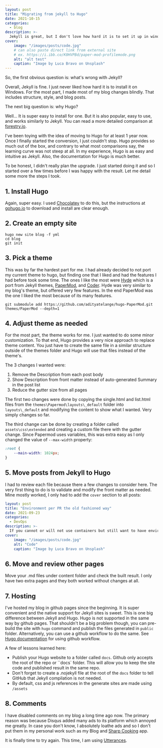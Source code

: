 ```yaml
---
layout: post
title: "Migrating from jekyll to Hugo"
date: 2021-10-15
categories:
  - blog
description: >-
  Jekyll is great, but I don't love how hard it is to set it up in windows. For the most part I wrote blog posts blind. I've looked for alternatives and settled on Hugo. This is post is about everything that happened during the Jekyll to Hugo conversion.
cover:
    image: "/images/posts/code.jpg"
    # can also paste direct link from external site
    # ex. https://i.ibb.co/K0HVPBd/paper-mod-profilemode.png
    alt: "alt test"
    caption: "Image by Luca Bravo on Unsplash"
---
```


So, the first obvious question is: what's wrong with Jekyll?

Overall, Jekyll is fine. I just never liked how hard it is to install it on Windows. For the most part, I made most of my blog changes blindly. That includes structure, style, and blog posts.

The next big question is: why Hugo?

Well... It is super easy to install for one. But it is also popular, easy to use, and works similarly to Jekyll. You can read a more detailed comparison at [forestry.io](https://forestry.io/blog/hugo-and-jekyll-compared/).

I've been toying with the idea of moving to Hugo for at least 1 year now. Once I finally started the conversion, I just couldn't stop. Hugo provides so much out of the box, and contrary to what most comparisons say, the learning curve was not steep at all. In my experience, Hugo is as easy and intuitive as Jekyll. Also, the documentation for Hugo is much better.

To be honest, I didn't really plan the upgrade. I just started doing it and so I started over a few times before I was happy with the result. Let me detail some more the steps I took.

## 1. Install Hugo
Again, super easy. I used [Chocolatey](https://chocolatey.org/) to do this, but the instructions at [gohugo.io](https://gohugo.io/getting-started/installing/) to download and install are clear enough.

## 2. Create an empty site
```
hugo new site blog -f yml
cd blog
git init
```

## 3. Pick a theme
This was by far the hardest part for me. I had already decided to not port my current theme to hugo, but finding one that I liked and had the features I had before took some time. The ones I like the most were [Hyde](https://themes.gohugo.io/themes/hyde/) which is a port from Jekyll themes, [PaperMod](https://themes.gohugo.io/themes/hugo-papermod/), and [Coder](https://themes.gohugo.io/themes/hugo-coder/). Hyde was very similar to my blog's theme, but offered very few features. In the end PaperMod was the one I liked the most because of its many features.

```
git submodule add https://github.com/adityatelange/hugo-PaperMod.git themes/PaperMod --depth=1
```

## 4. Adjust theme as needed
For the most part, the theme works for me. I just wanted to do some minor customization. To that end, Hugo provides a very nice approach to replace theme content. You just have to create the same file in a similar structure outside of the themes folder and Hugo will use that files instead of the theme's.

The 3 changes I wanted were:

1. Remove the Description from each post body
2. Show Description from front matter instead of auto-generated Summary in the post list
3. Reduce the gutter size from all pages 

The first two changes were done by copying the single.html and list.html files from the ``themes\Papermod\layouts\_default`` folder into ``layouts\_default`` and modifying the content to show what I wanted. Very simply changes so far.

The third change can be done by creating a folder called ``assets\css\extended`` and creating a custom file there with the gutter change. Since Papermod uses variables, this was extra easy as I only changed the value of ``--max-width`` property:

```css
:root {
    --main-width: 1024px;
}
```

## 5. Move posts from Jekyll to Hugo
I had to review each file because there a few changes to consider here. The very first thing to do is to validate and modify the front matter as needed. Mine mostly worked, I only had to add the ``cover`` section to all posts:

```yml
layout: post
title: "Environment per PR the old fashioned way"
date: 2021-09-23
categories:
  - DevOps
description: >-
  If you cannot or will not use containers but still want to have environment per PR, you can still do it with VMs and IIS. I will show you how.
cover:
    image: "/images/posts/code.jpg"
    alt: "Code"
    caption: "Image by Luca Bravo on Unsplash"
```

## 6. Move and review other pages
Move your .md files under content folder and check the built result. I only have two extra pages and they both worked without changes at all.

## 7. Hosting
I've hosted my blog in github pages since the beginning. It is super convenient and the native support for Jekyll sites is sweet. This is one big difference between Jekyll and Hugo. Hugo is not supported in the same way by github pages. That shouldn't be a big problem though, you can pre-build the site with ``hugo`` command and publish the files generated in ``public`` folder. Alternatively, you can use a github workflow to do the same. See [Hugo documentation](https://gohugo.io/hosting-and-deployment/hosting-on-github/) for using github workflow.

A few of lessons learned here:

* Publish your Hugo website to a folder called ``docs``. Github only accepts the root of the repo or ``docs` folder. This will allow you to keep the site code and published result in the same repo.
* Don't forget to create a .nojekyll file at the root of the ``docs`` folder to tell GitHub that Jekyll compilation is not needed.
* By default, css and js references in the generate sites are made using `/assets`

## 8. Comments
I have disabled comments on my blog a long time ago now. The primary reason was because Disqus added many ads to its platform which annoyed me greatly. In case you don't know, I absolutely loathe ads and so I don't put them in my personal work such as my Blog and [Sharp Cooking](http://sharpcooking.net/) app.

It is finally time to try again. This time, I am using [Utterances](https://utteranc.es/).

